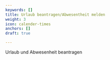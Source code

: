 ```yaml
---
keywords: []
title: Urlaub beantragen/Abwesentheit melden
weight: 3
icon: calender-times
anchors: []
draft: true

---
```

Urlaub und Abwesenheit beantragen